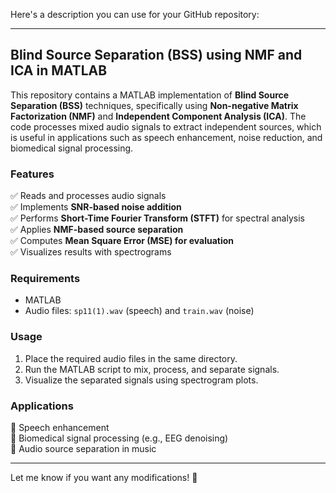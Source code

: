 Here's a description you can use for your GitHub repository:  

---

## **Blind Source Separation (BSS) using NMF and ICA in MATLAB**  

This repository contains a MATLAB implementation of **Blind Source Separation (BSS)** techniques, specifically using **Non-negative Matrix Factorization (NMF)** and **Independent Component Analysis (ICA)**. The code processes mixed audio signals to extract independent sources, which is useful in applications such as speech enhancement, noise reduction, and biomedical signal processing.  

### **Features**  
✅ Reads and processes audio signals  
✅ Implements **SNR-based noise addition**  
✅ Performs **Short-Time Fourier Transform (STFT)** for spectral analysis  
✅ Applies **NMF-based source separation**  
✅ Computes **Mean Square Error (MSE) for evaluation**  
✅ Visualizes results with spectrograms  

### **Requirements**  
- MATLAB  
- Audio files: `sp11(1).wav` (speech) and `train.wav` (noise)  

### **Usage**  
1. Place the required audio files in the same directory.  
2. Run the MATLAB script to mix, process, and separate signals.  
3. Visualize the separated signals using spectrogram plots.  

### **Applications**  
🔹 Speech enhancement  
🔹 Biomedical signal processing (e.g., EEG denoising)  
🔹 Audio source separation in music  

---

Let me know if you want any modifications! 🚀
